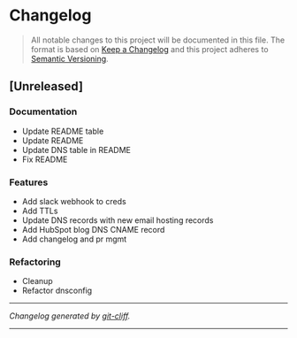 # Changelog

> All notable changes to this project will be documented in this file. The format is based on
[Keep a Changelog](http://keepachangelog.com/) and this project adheres to
[Semantic Versioning](http://semver.org/).

## [Unreleased]

### Documentation

- Update README table
- Update README
- Update DNS table in README
- Fix README

### Features

- Add slack webhook to creds
- Add TTLs
- Update DNS records with new email hosting records
- Add HubSpot blog DNS CNAME record
- Add changelog and pr mgmt

### Refactoring

- Cleanup
- Refactor dnsconfig

***
*Changelog generated by [git-cliff](https://github.com/orhun/git-cliff).*
***
